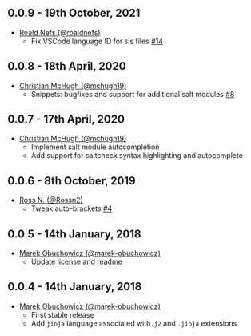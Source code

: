 ## 0.0.9 - 19th October, 2021

* [Roald Nefs (@roaldnefs)](https://github.com/roaldnefs)
    * Fix VSCode language ID for sls files [#14](https://github.com/korekontrol/vscode-saltstack/issues/14)


## 0.0.8 - 18th April, 2020

* [Christian McHugh (@mchugh19)](https://github.com/mchugh19)
    * Snippets: bugfixes and support for additional salt modules [#8](https://github.com/korekontrol/vscode-saltstack/issues/8)


## 0.0.7 - 17th April, 2020

* [Christian McHugh (@mchugh19)](https://github.com/mchugh19)
    * Implement salt module autocompletion
    * Add support for saltcheck syntax highlighting and autocomplete


## 0.0.6 - 8th October, 2019

* [Ross N. (@Rossn2)](https://github.com/Rossn2)
    * Tweak auto-brackets [#4](https://github.com/korekontrol/vscode-saltstack/issues/4)


## 0.0.5 - 14th January, 2018

* [Marek Obuchowicz (@marek-obuchowicz)](https://github.com/marek-obuchowicz)
    * Update license and readme


## 0.0.4 - 14th January, 2018

* [Marek Obuchowicz (@marek-obuchowicz)](https://github.com/marek-obuchowicz)
    * First stable release
    * Add `jinja` language associated with`.j2` and `.jinja` extensions
